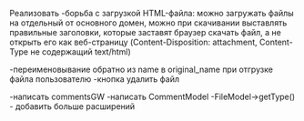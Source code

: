 Реализовать
-борьба с загрузкой HTML-файла: можно загружать файлы на отдельный от основного домен, можно при скачивании выставлять правильные заголовки, которые заставят браузер скачать файл, а не открыть его как веб-страницу (Content-Disposition: attachment, Content-Type не содержащий text/html)


-переименовывание обратно из name в original_name при отгрузке файла пользователю
-кнопка удалить файл

-написать commentsGW
-написать CommentModel
-FileModel->getType() - добавить больше расширений